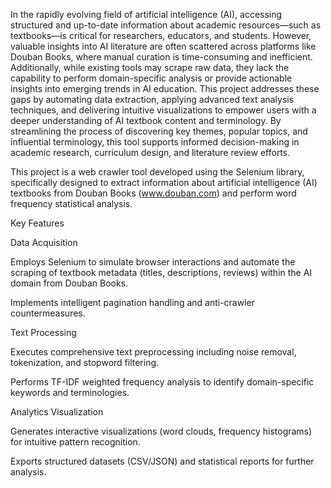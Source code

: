 In the rapidly evolving field of artificial intelligence (AI), accessing structured and up-to-date information about academic resources—such as textbooks—is critical for researchers, educators, and students. However, valuable insights into AI literature are often scattered across platforms like Douban Books, where manual curation is time-consuming and inefficient. Additionally, while existing tools may scrape raw data, they lack the capability to perform domain-specific analysis or provide actionable insights into emerging trends in AI education. This project addresses these gaps by automating data extraction, applying advanced text analysis techniques, and delivering intuitive visualizations to empower users with a deeper understanding of AI textbook content and terminology. By streamlining the process of discovering key themes, popular topics, and influential terminology, this tool supports informed decision-making in academic research, curriculum design, and literature review efforts.



This project is a web crawler tool developed using the Selenium library, specifically designed to extract information about artificial intelligence (AI) textbooks from Douban Books (www.douban.com) and perform word frequency statistical analysis.

Key Features

Data Acquisition

Employs Selenium to simulate browser interactions and automate the scraping of textbook metadata (titles, descriptions, reviews) within the AI domain from Douban Books.

Implements intelligent pagination handling and anti-crawler countermeasures.

Text Processing

Executes comprehensive text preprocessing including noise removal, tokenization, and stopword filtering.

Performs TF-IDF weighted frequency analysis to identify domain-specific keywords and terminologies.

Analytics Visualization

Generates interactive visualizations (word clouds, frequency histograms) for intuitive pattern recognition.

Exports structured datasets (CSV/JSON) and statistical reports for further analysis.
